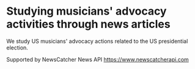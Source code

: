 # Studying musicians' advocacy activities through news articles
We study US musicians' advocacy actions related to the US presidential election.

Supported by NewsCatcher News API https://www.newscatcherapi.com
